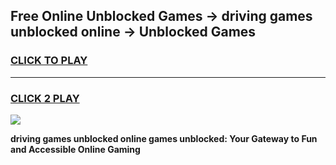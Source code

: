 
## Free Online Unblocked Games → driving games unblocked online → Unblocked Games
<h3>
<a href="https://premium.freeplayer.one?title=driving_games_unblocked_online&ref=21F">CLICK TO PLAY</a></h3>
<hr>

<h3>
<a href="https://premium.freeplayer.one?title=driving_games_unblocked_online&ref=21F">CLICK 2 PLAY</a>
  
</h3>

<a href="https://premium.freeplayer.one?title=driving_games_unblocked_online&ref=21F/"><img src="https://clearcache.store/games.png"></a>


**driving games unblocked online games unblocked: Your Gateway to Fun and Accessible Online Gaming**
